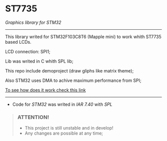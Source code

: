 # ST7735
*Graphics library for STM32*
***

This library writed for STM32F103C8T6 (Mapple mini) to work whith ST7735 based LCDs.

LCD connection: SPI1;

Lib was writed in C whith SPL lib;

This repo include demoproject (draw gliphs like matrix theme);

Also STM32 uses DMA to achive maximum performance from SPI;

[To see how does it work check this link](https://www.youtube.com/channel/UCDXVQ9ZfQl8Ddeu_3qiwSiA "My YouTube channel")
***

* Code for *STM32* was writed in *IAR 7.40* with *SPL*

> ### ATTENTION!
>  * This project is still unstable and in develop!
>  * Any changes are possible at any time;
  
